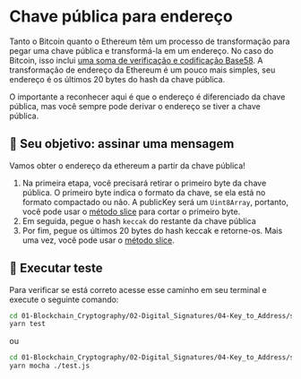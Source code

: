 # Chave pública para endereço

Tanto o Bitcoin quanto o Ethereum têm um processo de transformação para pegar uma chave pública e transformá-la em um endereço. No caso do Bitcoin, isso inclui [uma soma de verificação e codificação Base58](https://en.bitcoin.it/wiki/Technical_background_of_version_1_Bitcoin_addresses). A transformação de endereço da Ethereum é um pouco mais simples, seu endereço é os últimos 20 bytes do hash da chave pública.

O importante a reconhecer aqui é que o endereço é diferenciado da chave pública, mas você sempre pode derivar o endereço se tiver a chave pública.

## 🏁 Seu objetivo: assinar uma mensagem

Vamos obter o endereço da ethereum a partir da chave pública!

1. Na primeira etapa, você precisará retirar o primeiro byte da chave pública. O primeiro byte indica o formato da chave, se ela está no formato compactado ou não. A publicKey será um `Uint8Array`, portanto, você pode usar o [método slice](https://developer.mozilla.org/pt-BR/docs/Web/JavaScript/Reference/Global_Objects/Array/slice) para cortar o primeiro byte.
2. Em seguida, pegue o hash `keccak` do restante da chave pública
3. Por fim, pegue os últimos 20 bytes do hash keccak e retorne-os. Mais uma vez, você pode usar o [método slice](https://developer.mozilla.org/pt-BR/docs/Web/JavaScript/Reference/Global_Objects/Array/slice).

## 🧪 Executar teste

Para verificar se está correto acesse esse caminho em seu terminal e execute o seguinte comando:

```bash
cd 01-Blockchain_Cryptography/02-Digital_Signatures/04-Key_to_Address/src
yarn test
```

ou 

```bash
cd 01-Blockchain_Cryptography/02-Digital_Signatures/04-Key_to_Address/src
yarn mocha ./test.js
```
